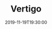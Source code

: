 ---
layout: screening

date: 2019-11-19T19:30:00
location: 03 MS 01 (TBC)

title: Vertigo
year: 1958
runtime: 2h 8m
backdrop: /uploads/vertigo-backdrop.jpg
poster: /uploads/vertigo-poster.jpg
trailer: https://www.youtube.com/watch?v=UHhsEYDg8GI
overview: A retired San Francisco detective suffering from acrophobia investigates the strange activities of an old friend's wife, all the while becoming dangerously obsessed with her.
genres:
  - Mystery
  - Romance
  - Thriller
director: Alfred Hitchcock
cast:
  - James Stewart
  - Kim Novak
  - Barbara Bel Geddes
---